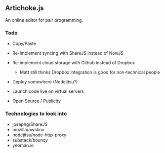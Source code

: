 ## Artichoke.js

An online editor for pair programming.


### Todo

- Copy/Paste

- Re-implement syncing with ShareJS instead of NowJS

- Re-implement cloud storage with Github instead of Dropbox

  - Matt still thinks Dropbox integration is good for non-technical people

- Deploy somewhere (Nodejitsu?)

- Launch code live on virtual servers

- Open Source / Publicity


### Technologies to look into

* josephg/ShareJS
* mozilla/awsbox
* nodejitsu/node-http-proxy
* substack/bouncy
* yeoman.io